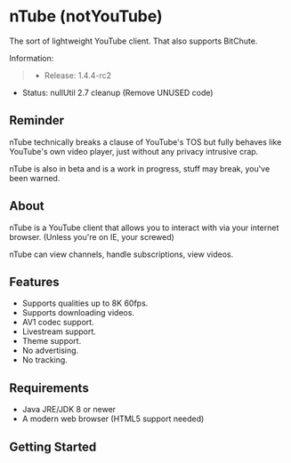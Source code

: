# nTube (notYouTube)

The sort of lightweight YouTube client.
That also supports BitChute.


Information:
> - Release: 1.4.4-rc2
- Status: nullUtil 2.7 cleanup (Remove UNUSED code)

## Reminder

nTube technically breaks a clause of YouTube's TOS but fully behaves like YouTube's own video player, just without any privacy intrusive crap.

nTube is also in beta and is a work in progress, stuff may break, you've been warned.

## About

nTube is a YouTube client that allows you to interact with via your internet browser. (Unless you're on IE, your screwed)

nTube can view channels, handle subscriptions, view videos.

## Features

- Supports qualities up to 8K 60fps.
- Supports downloading videos.
- AV1 codec support.
- Livestream support.
- Theme support.
- No advertising.
- No tracking.

## Requirements

- Java JRE/JDK 8 or newer
- A modern web browser (HTML5 support needed)

## Getting Started